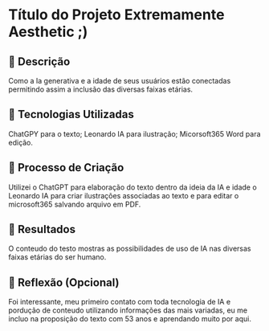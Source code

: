 # Título do Projeto Extremamente Aesthetic ;)

## 📒 Descrição
Como a Ia generativa e a idade de seus usuários estão conectadas permitindo assim a inclusão das diversas faixas etárias.

## 🤖 Tecnologias Utilizadas

ChatGPY para o texto;
Leonardo IA para ilustração;
Micorsoft365 Word para edição.


## 🧐 Processo de Criação
Utilizei o ChatGPT para elaboração do texto dentro da ideia da IA e idade o Leonardo IA para criar ilustrações associadas ao texto e para editar o microsoft365 salvando
arquivo em PDF.


## 🚀 Resultados
O conteudo do testo mostras as possibilidades de uso de IA nas diversas faixas etárias do ser humano.

## 💭 Reflexão (Opcional)
Foi interessante, meu primeiro contato com toda tecnologia de IA e pordução de conteudo utilizando informações das mais variadas, eu me incluo na proposição do texto com 53 anos
e aprendando muito por aqui.
